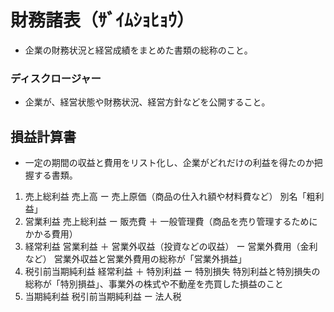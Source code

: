# 財務諸表（ｻﾞｲﾑｼｮﾋｮｳ）
- 企業の財務状況と経営成績をまとめた書類の総称のこと。

### ディスクロージャー
- 企業が、経営状態や財務状況、経営方針などを公開すること。

## 損益計算書
- 一定の期間の収益と費用をリスト化し、企業がどれだけの利益を得たのか把握する書類。
1. 売上総利益
売上高 ー 売上原価（商品の仕入れ額や材料費など）
別名「粗利益」
2. 営業利益
売上総利益 ー 販売費 ＋ 一般管理費（商品を売り管理するためにかかる費用）
3. 経常利益
営業利益 ＋ 営業外収益（投資などの収益） ー 営業外費用（金利など）
営業外収益と営業外費用の総称が「営業外損益」
4. 税引前当期純利益
経常利益 ＋ 特別利益 ー 特別損失
特別利益と特別損失の総称が「特別損益」、事業外の株式や不動産を売買した損益のこと
5. 当期純利益
 税引前当期純利益 ー 法人税
